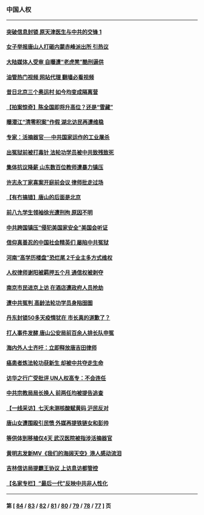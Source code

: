 ### 中国人权
---
#### [突破信息封锁 原天津医生与中共的交锋 1](../../pages/ncid278/n13761113.md?06190045) 
#### [女子举报唐山人打砸内蒙赤峰派出所 引热议](../../pages/ncid278/n13762218.md?06190045) 
#### [大陆媒体人受审 自曝遭“老虎凳”酷刑逼供](../../pages/ncid278/n13762083.md?06190045) 
#### [油管热门视频 网站代理 翻墙必看视频](http://209.222.30.114:81/youtube.html?06190045)
#### [昔日北京三个奥运村 如今均变成隔离营](../../pages/ncid278/n13761862.md?06190045) 
#### [【拍案惊奇】陈全国即将升高位？还是“雪藏”](../../pages/ncid278/n13761845.md?06190045) 
#### [曝潜江“清零积案”作假 湖北访民再遭维稳](../../pages/ncid278/n13761539.md?06190045) 
#### [专家：活摘器官──中共国家运作的工业屠杀](../../pages/ncid278/n13761178.md?06190045) 
#### [出冤狱前被打毒针 法轮功学员被中共致残致死](../../pages/ncid278/n13760892.md?06190045) 
#### [集体抗议降薪 山东数百位教师遭暴力镇压](../../pages/ncid278/n13760919.md?06190045) 
#### [许志永丁家喜案开庭前会议 律师批走过场](../../pages/ncid278/n13760890.md?06190045) 
#### [【有冇搞错】唐山的后面是北京](../../pages/ncid278/n13760394.md?06190045) 
#### [前八九学生领袖徐光遭刑拘 原因不明](../../pages/ncid278/n13760496.md?06190045) 
#### [中共跨国镇压“侵犯美国家安全”美国会听证](../../pages/ncid278/n13760406.md?06190045) 
#### [信仰真善忍的中国社会精英们 屡陷中共冤狱](../../pages/ncid278/n13760120.md?06190045) 
#### [河南“高学历楼盘”恐烂尾 2千业主多方式维权](../../pages/ncid278/n13760221.md?06190045) 
#### [人权律师谢阳被羁押五个月 通信权被剥夺](../../pages/ncid278/n13760220.md?06190045) 
#### [南京市民进京上访 在酒店遭政府人员抢劫](../../pages/ncid278/n13760041.md?06190045) 
#### [遭中共冤判 高龄法轮功学员身陷囹圄](../../pages/ncid278/n13759378.md?06190045) 
#### [丹东封锁50多天疫情犹在 市长真的道歉了？](../../pages/ncid278/n13759552.md?06190045) 
#### [打人事件发酵 唐山公安局前百余人排长队申冤](../../pages/ncid278/n13759336.md?06190045) 
#### [海内外人士齐吁：立即释放唐吉田律师](../../pages/ncid278/n13759126.md?06190045) 
#### [癌患者炼法轮功获新生 却被中共夺走生命](../../pages/ncid278/n13758724.md?06190045) 
#### [访华之行广受批评 UN人权高专：不会连任](../../pages/ncid278/n13758655.md?06190045) 
#### [中共宗教局局长换人 前两任均被提告追查](../../pages/ncid278/n13758592.md?06190045) 
#### [【一线采访】七天未测核酸赋黄码 沪民反对](../../pages/ncid278/n13758088.md?06190045) 
#### [唐山女遭围殴引民愤 外媒再提铁链女和彭帅](../../pages/ncid278/n13758095.md?06190045) 
#### [等供体到移植仅4天 武汉医院被指涉活摘器官](../../pages/ncid278/n13758039.md?06190045) 
#### [黄明志发新MV《我们的海阔天空》港人感动流泪](../../pages/ncid278/n13757350.md?06190045) 
#### [吉林信访局提霸王协议 上访息访都管控](../../pages/ncid278/n13757307.md?06190045) 
#### [【名家专栏】“最后一代”反映中共非人性化](../../pages/ncid278/n13756676.md?06190045) 

---
#### 第 [ [84](./84.md?06190045) / [83](./83.md?06190045) / [82](./82.md?06190045) / [81](./81.md?06190045) / [80](./80.md?06190045) / [79](./79.md?06190045) / [78](./78.md?06190045) / [77](./77.md?06190045) ] 页
